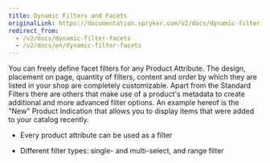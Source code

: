 ```yaml
---
title: Dynamic Filters and Facets
originalLink: https://documentation.spryker.com/v2/docs/dynamic-filter-facets
redirect_from:
  - /v2/docs/dynamic-filter-facets
  - /v2/docs/en/dynamic-filter-facets
---
```


You can freely define facet filters for any Product Attribute. The design, placement on page, quantity of filters, content and order by which they are listed in your shop are completely customizable. Apart from the Standard Filters there are others that make use of a product's metadata to create additional and more advanced filter options. An example hereof is the "New" Product Indication that allows you to display items that were added to your catalog recently.

- Every product attribute can be used as a filter

- Different filter types: single- and multi-select, and range filter
